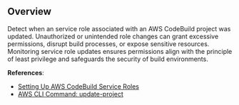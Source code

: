 ## Overview

Detect when an service role associated with an AWS CodeBuild project was updated. Unauthorized or unintended role changes can grant excessive permissions, disrupt build processes, or expose sensitive resources. Monitoring service role updates ensures permissions align with the principle of least privilege and safeguards the security of build environments.

**References**:
- [Setting Up AWS CodeBuild Service Roles](https://docs.aws.amazon.com/codebuild/latest/userguide/setting-up-service-role.html)
- [AWS CLI Command: update-project](https://awscli.amazonaws.com/v2/documentation/api/latest/reference/codebuild/update-project.html)